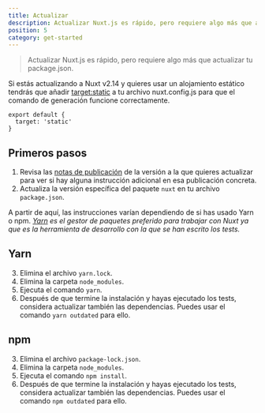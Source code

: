 ```yaml
---
title: Actualizar
description: Actualizar Nuxt.js es rápido, pero requiere algo más que actualizar tu package.json
position: 5
category: get-started
---
```


> Actualizar Nuxt.js es rápido, pero requiere algo más que actualizar tu package.json.

Si estás actualizando a Nuxt v2.14 y quieres usar un alojamiento estático tendrás que añadir [target:static](/docs/2.x/features/deployment-targets#static-hosting) a tu archivo nuxt.config.js para que el comando de generación funcione correctamente.

```js{}[nuxt.config.js]
export default {
  target: 'static'
}
```

## Primeros pasos

1. Revisa las [notas de publicación](/docs/release-notes) de la versión a la que quieres actualizar para ver si hay alguna instrucción adicional en esa publicación concreta.
2. Actualiza la versión específica del paquete `nuxt` en tu archivo `package.json`.

A partir de aquí, las instrucciones varían dependiendo de si has usado Yarn o npm. _[Yarn](https://yarnpkg.com/en/docs/usage) es el gestor de paquetes preferido para trabajar con Nuxt ya que es la herramienta de desarrollo con la que se han escrito los tests._

## Yarn

3. Elimina el archivo `yarn.lock`.
4. Elimina la carpeta `node_modules`.
5. Ejecuta el comando `yarn`.
6. Después de que termine la instalación y hayas ejecutado los tests, considera actualizar también las dependencias. Puedes usar el comando `yarn outdated` para ello.

## npm

3. Elimina el archivo `package-lock.json`.
4. Elimina la carpeta `node_modules`.
5. Ejecuta el comando `npm install`.
6. Después de que termine la instalación y hayas ejecutado los tests, considera actualizar también las dependencias. Puedes usar el comando `npm outdated` para ello.
